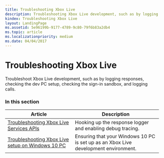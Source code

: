```yaml
---
title: Troubleshooting Xbox Live
description: Troubleshooting Xbox Live development, such as by logging responses, checking the dev PC setup, checking the sign-in sandbox, and logging calls.
kindex: Troubleshooting Xbox Live
layout: LandingPage
ms.assetid: 5e96199b-9177-4789-9c80-79f6b83a2db4
ms.topic: article
ms.localizationpriority: medium
ms.date: 04/04/2017
---
```


# Troubleshooting Xbox Live

Troubleshoot Xbox Live development, such as by logging responses, checking the dev PC setup, checking the sign-in sandbox, and logging calls.


### In this section

| Article | Description |
|---------|-------------|
| [Troubleshooting Xbox Live Services APIs](live-troubleshooting-apis.md) | Hooking up the response logger and enabling debug tracing. |
| [Troubleshooting Xbox Live setup on Windows 10 PC](live-troubleshooting-pc-setup.md) | Ensuring that your Windows 10 PC is set up as an Xbox Live development environment. |
